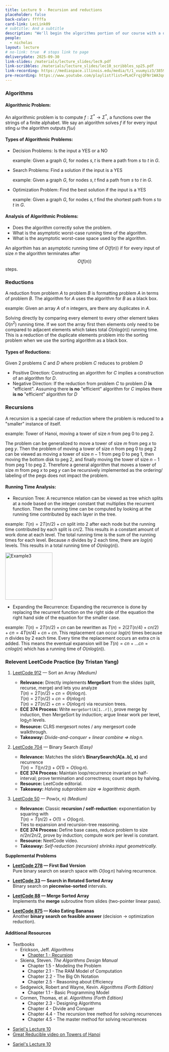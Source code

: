 ```yaml
---
title: Lecture 9 - Recursion and reductions
placeholder: false
back-color: fffffa
card-link: LecLink09
# subtitle: And a subtitle
description: "We'll begin the algorithms portion of our course with a quick recap of the most fundamental algorithmic technique: recursion. We'll also briefly go over solving recurrences. "
people:
  - nicholas
layout: lecture
# no-link: true  # stops link to page 
deliverydate: 2025-09-30
link-slides: /materials/lecture_slides/lec9.pdf
link-scribbles: /materials/lecture_slides/lec10_scribbles_sp25.pdf
link-recording: https://mediaspace.illinois.edu/media/t/1_vuumyiz3/385953912
pre-recording: https://www.youtube.com/playlist?list=PLmCFrqjQFNr1WA3qnzZU7viSjYaoOR1Ro
---
```


### Algorithms
#### **Algorithmic Problem**:
An algorithmic problem is to compute $f: \Sigma^\ast \rightarrow \Sigma^\ast$, a functions over the strings of a finite alphabet. We say an algorithm solves $f$ if for every input sting $\omega$ the algorithm outputs $f(\omega)$

#### **Types of Algorithmic Problems**:
- Decision Problems: Is the input a YES or a NO

    example: Given a graph $G$, for nodes $s,t$ is there a path from $s$ to $t$ in $G$.
- Search Problems: Find a solution if the input is a YES

    example: Given a graph $G$, for nodes $s,t$ find a path from $s$ to $t$ in $G$.
- Optimization Problem: Find the best solution if the input is a YES

    example: Given a graph $G$, for nodes $s,t$ find the shortest path from $s$ to $t$ in $G$.

#### **Analysis of Algorithmic Problems**:
- Does the algorithm correctly solve the problem.
- What is the asymptotic worst-case running time of the algorithm.
- What is the asymptotic worst-case space used by the algorithm.

An algorthim has an asymptotic running time of $O(f(n))$ if for every input of size $n$ the algorithm terminates after $$O(f(n))$$ steps.

### Reductions
A reduction from problem $A$ to problem $B$ is formatting problem $A$ in terms of problem $B$. The algorithm for $A$ uses the algorithm for $B$ as a black box.

example: Given an array $A$ of n integers, are there any duplicates in $A$.

Solving directly by comparing every element to every other element takes $O(n^2)$ running time. If we sort the array first then elements only need to be compared to adjacent elements which takes total $O(n log(n))$ running time. This is a reduction of the duplicate elements problem into the sorting problem when we use the sorting algorithm as a black box.

#### **Types of Reductions**:
Given 2 problems $C$ and $D$ where problem $C$ reduces to problem $D$
- Positive Direction: Constructing an algorithm for $C$ implies a construction of an  algorithm for $D$. 
- Negative Direction: If the reduction from problem $C$ to problem $D$ **is** "efficient". Assuming there **is no** "efficient" algorithm for $C$ implies there **is no** "efficient" algorithm for $D$


### Recursions
A recursion is a special case of reduction where the problem is reduced to a "smaller" instance of itself.

example: Tower of Hanoi, moving a tower of size $n$ from peg $0$ to peg $2$.

The problem can be generalized to move a tower of size $m$ from peg $x$ to peg $y$. Then the problem of moving a tower of size $n$ from peg 0 to peg 2 can be viewed as moving a tower of size $n-1$ from peg 0 to peg 1, then moving the bottom disk to peg 2, and finally moving the tower of size $n-1$ from peg 1 to peg 2. Therefore a general algorithm that moves a tower of size $m$ from peg $x$ to peg $y$ can be recursively implemented as the ordering/ labeling of the pegs does not impact the problem.

#### **Running Time Analysis**:
- Recursion Tree: A recurrence relation can be viewed as tree which splits at a node based on the integer constant that multiplies the recurrent function. Then the running time can be computed by looking at the running time contributed by each layer in the tree.

example: $T(n) = 2T(n/2)+cn$ split into 2 after each node but the running time contributed by each split is $cn/2$. This results in a constant amount of work done at each level. The total running time is the sum of the running times for each level. Because $n$ divides by 2 each time, there are $log(n)$ levels. This results in a total running time of $O(nlog(n))$.

<img src="/img/lectures/Lec10/lec10_fig1.PNG" alt="Example3" style="height: 150px;">

- Expanding the Recurrence: Expanding the recurrence is done by replacing the recurrent function on the right side of the equation the right hand side of the equation for the smaller case.

example: $T(n) = 2T(n/2) + cn$ can be rewritten as $T(n) = 2(2T(n/4)+cn/2)+cn = 4T(n/4)+cn+cn$. This replacement can occur $log(n)$ times because $n$ divides by 2 each time. Every time the replacement occurs an extra $cn$ is added. This means the eventual expansion will be $T(n) = cn+...cn = cnlog(n)$ which has a running time of $O(nlog(n))$.

### Relevent LeetCode Practice (by Tristan Yang)

1. [LeetCode 912](https://leetcode.com/problems/sort-an-array/) — Sort an Array *(Medium)*
    - **Relevance:** Directly implements **MergeSort** from the slides (split, recurse, merge) and lets you analyze  
      $T(n) = 2T(n/2) + cn = \Theta(n \log n)$.  
      $T(n) = 2T(n/2) + cn = \Theta(n \log n)$  
      $T(n) = 2T(n/2) + cn = O(n \log n)$ via recursion trees.
    - **ECE 374 Process:** Write `mergeSort(A[1..r])`, prove merge by induction, then MergeSort by induction; argue linear work per level, $\log_2 n$ levels.  
    - **Resource:** CLRS mergesort notes / any mergesort code walkthrough.  
    - **Takeaway:** *Divide-and-conquer + linear combine ⇒ $n \log n$.*

2. [LeetCode 704](https://leetcode.com/problems/binary-search) — Binary Search *(Easy)*
    - **Relevance:** Matches the slide’s **BinarySearch(A[a..b], x)** and recurrence  
      $T(n) = T(\lfloor n/2 \rfloor) + O(1) = O(\log n)$.  
    - **ECE 374 Process:** Maintain loop/recurrence invariant on half-interval; prove termination and correctness; count steps by halving.  
    - **Resource:** LeetCode editorial.  
    - **Takeaway:** *Halving subproblem size ⇒ logarithmic depth.*

3. [LeetCode 50](https://leetcode.com/problems/powx-n/) — Pow(x, n) *(Medium)*
    - **Relevance:** Classic **recursion / self-reduction**: exponentiation by squaring with  
      $T(n) = T(n/2) + O(1) = O(\log n)$.  
      Ties to expansion and recursion-tree reasoning.  
    - **ECE 374 Process:** Define base cases, reduce problem to size $n/2n/2n/2$, prove by induction; compute work per level is constant.  
    - **Resource:** NeetCode video.  
    - **Takeaway:** *Self-reduction (recursion) shrinks input geometrically.*

**Supplemental Problems**

- **[LeetCode 278](https://leetcode.com/problems/first-bad-version/) — First Bad Version**  
  Pure binary search on search space with $O(\log n)$ halving recurrence.

- **[LeetCode 33](https://leetcode.com/problems/search-in-rotated-sorted-array/) — Search in Rotated Sorted Array**  
  Binary search on **piecewise-sorted** intervals.

- **[LeetCode 88](https://leetcode.com/problems/merge-sorted-array/) — Merge Sorted Array**  
  Implements the **merge** subroutine from slides (two-pointer linear pass).

- **[LeetCode 875](https://leetcode.com/problems/koko-eating-bananas/) — Koko Eating Bananas**  
  Another **binary search on feasible answer** (decision → optimization reduction).





<h4>Additional Resources</h4>

* Textbooks 
  * Erickson, Jeff. *Algorithms* 
	* [Chapter 1 - Recursion](https://jeffe.cs.illinois.edu/teaching/algorithms/book/03-dynprog.pdf)
  * Skiena, Steven. *The Algorithms Design Manual*
    * Chapter 1.5 - Modeling the Problem
    * Chapter 2.1 - The RAM Model of Computation
    * Chapter 2.2 - The Big Oh Notation
    * Chapter 2.5 - Reasoning about Efficiency
  * Sedgewick, Robert and Wayne, Kevin. *Algorithms (Forth Edition)*
    * Chapter 1.1 - Basic Programming Model
  * Cormen, Thomas, et al. *Algorithms (Forth Edition)*
    * Chapter 2.3 - Designing Algorithms
    * Chapter 4 - Divide and Conquer 
    * Chapter 4.4 - The recursion tree method for solving recurrences
    * Chapter 4.5 - The master method for solving recurrences

- [Sariel's Lecture 10](https://courses.engr.illinois.edu/cs374/fa2020/lec_prerec/) 
- [Great Reducible video on Towers of Hanoi](https://www.youtube.com/watch?v=rf6uf3jNjbo)
* [Sariel's Lecture 10](https://www.youtube.com/watch?v=vBl8JSdKrvw&list=PLaEwgrahG-LpCO04ip9-KfGIYSr1YGbwE&pp=iAQB)













